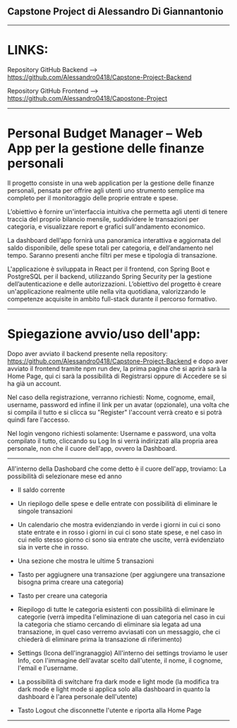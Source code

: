 ## Capstone Project di Alessandro Di Giannantonio
---

# LINKS:

Repository GitHub Backend --> https://github.com/Alessandro0418/Capstone-Project-Backend

Repository GitHub Frontend --> https://github.com/Alessandro0418/Capostone-Project

---

# Personal Budget Manager – Web App per la gestione delle finanze personali

Il progetto consiste in una web application per la gestione delle finanze personali, pensata per offrire agli
utenti uno strumento semplice ma completo per il monitoraggio delle proprie entrate e spese.

L’obiettivo è fornire un'interfaccia intuitiva che permetta agli utenti di tenere traccia del proprio bilancio mensile,
suddividere le transazioni per categoria, e visualizzare report e grafici sull'andamento economico.

La dashboard dell’app fornirà una panoramica interattiva e aggiornata del saldo disponibile, delle spese totali per
categoria, e dell’andamento nel tempo. Saranno presenti anche filtri per mese e tipologia di
transazione.

L'applicazione è sviluppata in React per il frontend, con Spring Boot e PostgreSQL per il backend, utilizzando Spring
Security per la gestione dell’autenticazione e delle autorizzazioni. L’obiettivo del progetto è creare un'applicazione
realmente utile nella vita quotidiana, valorizzando le competenze acquisite in ambito full-stack durante il percorso
formativo.

---

# Spiegazione avvio/uso dell'app:

Dopo aver avviato il backend presente nella repository: https://github.com/Alessandro0418/Capstone-Project-Backend e dopo aver avviato il frontend tramite npm run dev, la prima pagina che si aprirà sarà la Home Page, qui ci sarà la possibilità di Registrarsi oppure di Accedere se si ha già un account.

Nel caso della registrazione, verranno richiesti:
Nome, cognome, email, username, password ed infine il link per un avatar (opzionale), una volta che si compila il tutto e si clicca su "Register" l'account verrà creato e si potrà quindi fare l'accesso.

Nel login vengono richiesti solamente:
Username e password, una volta compilato il tutto, cliccando su Log In si verrà indirizzati alla propria area personale, non che il cuore dell'app, ovvero la Dashboard.

---

All'interno della Dashobard che come detto è il cuore dell'app, troviamo:
La possibilità di selezionare mese ed anno

- Il saldo corrente

- Un riepilogo delle spese e delle entrate con possibilità di eliminare le singole transazioni

- Un calendario che mostra evidenziando in verde i giorni in cui ci sono state entrate e in rosso i giorni in cui ci sono state spese, e nel caso in cui nello stesso giorno ci sono sia entrate che uscite, verrà evidenziato sia in verte che in rosso.

- Una sezione che mostra le ultime 5 transazioni

- Tasto per aggiugnere una transazione (per aggiungere una transazione bisogna prima creare una categoria)

- Tasto per creare una categoria

- Riepilogo di tutte le categoria esistenti con possibilità di eliminare le categorie (verrà impedita l'eliminazione di uan categoria nel caso in cui la categoria che stiamo cercando di eliminare sia legata ad una transazione, in quel caso verremo avviasati con un messaggio, che ci chiederà di eliminare prima la transazione di riferimento)

- Settings (Icona dell'ingranaggio)
  All'interno dei settings troviamo le user Info, con l'immagine dell'avatar scelto dall'utente, il nome, il cognome, l'email e l'username.

- La possibilità di switchare fra dark mode e light mode (la modifica tra dark mode e light mode si applica solo alla dashboard in quanto la dashboard è l'area personale dell'utente)

- Tasto Logout che disconnette l'utente e riporta alla Home Page

---
